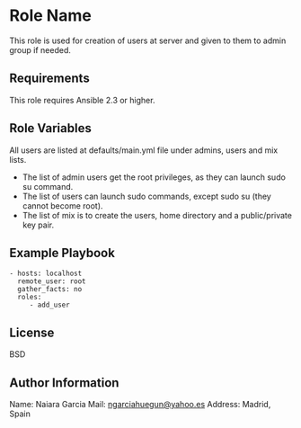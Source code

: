 Role Name
=========

This role is used for creation of users at server and given to them to admin group if needed.

Requirements
------------

This role requires Ansible 2.3 or higher.

Role Variables
--------------

All users are listed at defaults/main.yml file under admins, users and mix lists.
- The list of admin users get the root privileges, as they can launch sudo su command.
- The list of users can launch sudo commands, except sudo su (they cannot become root).
- The list of mix is to create the users, home directory and a public/private key pair.
 

Example Playbook
----------------

    - hosts: localhost
      remote_user: root
      gather_facts: no
      roles:
         - add_user

License
-------

BSD

Author Information
------------------

Name: Naiara Garcia
Mail: ngarciahuegun@yahoo.es
Address: Madrid, Spain